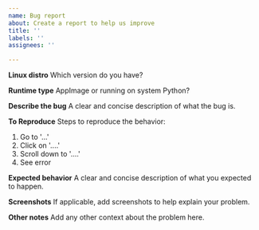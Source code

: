 ```yaml
---
name: Bug report
about: Create a report to help us improve
title: ''
labels: ''
assignees: ''

---
```


**Linux distro**
Which version do you have?

**Runtime type**
AppImage or running on system Python?

**Describe the bug**
A clear and concise description of what the bug is.

**To Reproduce**
Steps to reproduce the behavior:
1. Go to '...'
2. Click on '....'
3. Scroll down to '....'
4. See error

**Expected behavior**
A clear and concise description of what you expected to happen.

**Screenshots**
If applicable, add screenshots to help explain your problem.

**Other notes**
Add any other context about the problem here.
